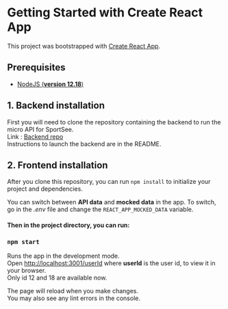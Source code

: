 # Getting Started with Create React App

This project was bootstrapped with [Create React App](https://github.com/facebook/create-react-app).

## Prerequisites

- [NodeJS (**version 12.18**)](https://nodejs.org/en/)

## 1. Backend installation

First you will need to clone the repository containing the backend to run the micro API for SportSee. \
Link : [Backend repo](https://github.com/OpenClassrooms-Student-Center/P9-front-end-dashboard) \
Instructions to launch the backend are in the README.

## 2. Frontend installation

After you clone this repository, you can run `npm install` to initialize your project and dependencies.

You can switch between **API data** and **mocked data** in the app.
To switch, go in the _.env_ file and change the `REACT_APP_MOCKED_DATA` variable.

#### Then in the project directory, you can run:

### `npm start`

Runs the app in the development mode.\
Open [http://localhost:3001/userId](http://localhost:3001/18) where **userId** is the user id, to view it in your browser. \
Only id 12 and 18 are available now.

The page will reload when you make changes.\
You may also see any lint errors in the console.

